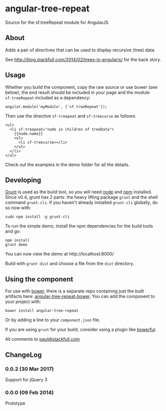 angular-tree-repeat
===================

Source for the sf.treeRepeat module for AngularJS

About
-----

Adds a pair of directives that can be used to display recursive (tree) data.

See http://blog.stackfull.com/2014/02/trees-in-angularjs/ for the back story.

Usage
-----

Whether you build the component, copy the raw source or use bower (see below),
the end result should be included in your page and the module `sf.treeRepeat`
included as a dependency:

    angular.module('myModule', ['sf.treeRepeat']);

Then use the directive `sf-treepeat` and `sf-treecurse` as follows:

    <ul>
      <li sf-treepeat="node in children of treeData">
        {{node.name}}
        <ul>
          <li sf-treecurse></li>
        </ul>
      </li>
    </ul>

Check out the examples in the demo folder for all the details.

Developing
----------

[Grunt](http://gruntjs.com/) is used as the build tool, so you will need
[node](http://nodejs.org/) and [npm](https://npmjs.org/) installed. Since v0.4,
grunt has 2 parts: the heavy lifting package `grunt` and the shell command
`grunt-cli`. If you haven't already installed `grunt-cli` globally, do so now
with:

    sudo npm install -g grunt-cli

To run the simple demo, install the npm dependencies for the build tools and go:

    npm install
    grunt demo

You can now view the demo at http://localhost:8000/

Build with `grunt dist` and choose a file from the `dist` directory.

Using the component
-------------------

For use with [bower](http://twitter.github.com/bower/), there is a separate
repo containing just the built artifacts here:
[angular-tree-repeat-bower](https://github.com/stackfull/angular-tree-repeat-bower).
You can add the component to your project with:

    bower install angular-tree-repeat

Or by adding a line to your `component.json` file.

If you are using `grunt` for your build, consider using a plugin like
[bowerful](https://npmjs.org/package/grunt-bowerful).

All comments to <paul@stackfull.com>

ChangeLog
---------
### 0.0.2 (30 Mar 2017)
Support for jQuery 3

### 0.0.0 (09 Feb 2014)
Prototype

